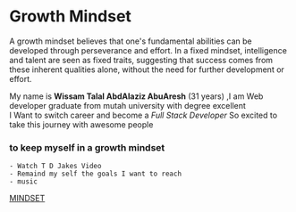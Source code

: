 # Growth Mindset

A growth mindset believes that one's fundamental abilities can be developed through perseverance and effort. In a fixed mindset, intelligence and talent are seen as fixed traits, 
suggesting that success comes from these inherent qualities alone, without the need for further development or effort.

My name is **Wissam Talal AbdAlaziz AbuAresh** (31 years) ,I am Web developer graduate from mutah university with degree excellent  
I Want to switch career and become a *Full Stack Developer*
So excited to take this journey with awesome people 

### to keep myself in a growth mindset

```
- Watch T D Jakes Video
- Remaind my self the goals I want to reach
- music
```
 

[MINDSET](github.com/wissamtalal9/reading-note/Mindset.jpg)
